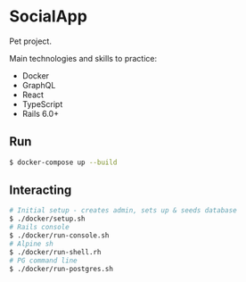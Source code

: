 # SocialApp

Pet project.

Main technologies and skills to practice:
- Docker
- GraphQL
- React
- TypeScript
- Rails 6.0+

## Run

```bash
$ docker-compose up --build
```

## Interacting

```bash
# Initial setup - creates admin, sets up & seeds database
$ ./docker/setup.sh
# Rails console
$ ./docker/run-console.sh
# Alpine sh
$ ./docker/run-shell.rh
# PG command line
$ ./docker/run-postgres.sh
```
